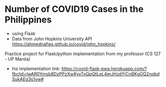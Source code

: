 # Number of  COVID19 Cases in the Philippines
- using Flask
- Data from John Hopkins University API https://ahmednafies.github.io/covid/john_hopkins/


Practice project for Flask/python implementation
from my professor (CS 127 - UP Manila)
- his implementation link: https://covid-flask-pwa.herokuapp.com/?fbclid=IwAR0Ymsb8DzPPzXw8yxTnQpQtLeL4erJHzdYjCnBKgOQ2nqbdSukAEg3s1vw#

